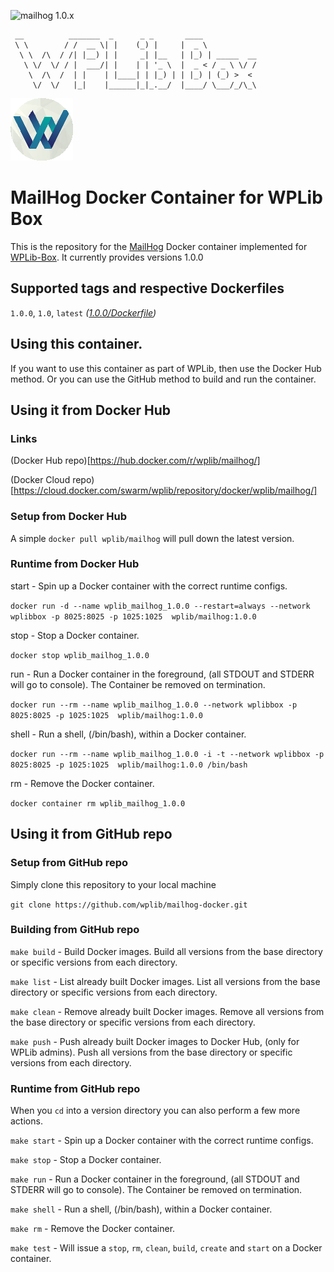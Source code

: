 ![mailhog 1.0.x](https://img.shields.io/badge/mailhog-1.0.x-green.svg)

```
 __          _______  _      _ _       ____
 \ \        / /  __ \| |    (_) |     |  _ \
  \ \  /\  / /| |__) | |     _| |__   | |_) | _____  __
   \ \/  \/ / |  ___/| |    | | '_ \  |  _ < / _ \ \/ /
    \  /\  /  | |    | |____| | |_) | | |_) | (_) >  <
     \/  \/   |_|    |______|_|_.__/  |____/ \___/_/\_\
```

![WPLib-Box](https://github.com/wplib/wplib.github.io/raw/master/WPLib-Box-100x.png)


# MailHog Docker Container for WPLib Box
This is the repository for the [MailHog](https://github.com/mailhog/MailHog) Docker container implemented for [WPLib-Box](https://github.com/wplib/wplib-box).
It currently provides versions 1.0.0


## Supported tags and respective Dockerfiles

`1.0.0`, `1.0`, `latest` _([1.0.0/Dockerfile](https://github.com/wplib/mailhog-docker/blob/master/1.0.0/Dockerfile))_


## Using this container.
If you want to use this container as part of WPLib, then use the Docker Hub method.
Or you can use the GitHub method to build and run the container.


## Using it from Docker Hub

### Links
(Docker Hub repo)[https://hub.docker.com/r/wplib/mailhog/]

(Docker Cloud repo)[https://cloud.docker.com/swarm/wplib/repository/docker/wplib/mailhog/]


### Setup from Docker Hub
A simple `docker pull wplib/mailhog` will pull down the latest version.


### Runtime from Docker Hub
start - Spin up a Docker container with the correct runtime configs.

`docker run -d --name wplib_mailhog_1.0.0 --restart=always --network wplibbox -p 8025:8025 -p 1025:1025  wplib/mailhog:1.0.0`

stop - Stop a Docker container.

`docker stop wplib_mailhog_1.0.0`

run - Run a Docker container in the foreground, (all STDOUT and STDERR will go to console). The Container be removed on termination.

`docker run --rm --name wplib_mailhog_1.0.0 --network wplibbox -p 8025:8025 -p 1025:1025  wplib/mailhog:1.0.0`

shell - Run a shell, (/bin/bash), within a Docker container.

`docker run --rm --name wplib_mailhog_1.0.0 -i -t --network wplibbox -p 8025:8025 -p 1025:1025  wplib/mailhog:1.0.0 /bin/bash`

rm - Remove the Docker container.

`docker container rm wplib_mailhog_1.0.0`


## Using it from GitHub repo

### Setup from GitHub repo
Simply clone this repository to your local machine

`git clone https://github.com/wplib/mailhog-docker.git`


### Building from GitHub repo
`make build` - Build Docker images. Build all versions from the base directory or specific versions from each directory.


`make list` - List already built Docker images. List all versions from the base directory or specific versions from each directory.


`make clean` - Remove already built Docker images. Remove all versions from the base directory or specific versions from each directory.


`make push` - Push already built Docker images to Docker Hub, (only for WPLib admins). Push all versions from the base directory or specific versions from each directory.


### Runtime from GitHub repo
When you `cd` into a version directory you can also perform a few more actions.

`make start` - Spin up a Docker container with the correct runtime configs.


`make stop` - Stop a Docker container.


`make run` - Run a Docker container in the foreground, (all STDOUT and STDERR will go to console). The Container be removed on termination.


`make shell` - Run a shell, (/bin/bash), within a Docker container.


`make rm` - Remove the Docker container.


`make test` - Will issue a `stop`, `rm`, `clean`, `build`, `create` and `start` on a Docker container.



